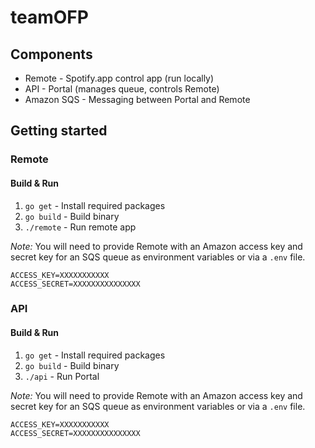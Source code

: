 # teamOFP

## Components

* Remote - Spotify.app control app (run locally)
* API - Portal (manages queue, controls Remote)
* Amazon SQS - Messaging between Portal and Remote

## Getting started

### Remote

#### Build & Run

1. `go get` - Install required packages
1. `go build` - Build binary
1. `./remote` - Run remote app

*Note:* You will need to provide Remote with an Amazon access key and secret key for an SQS queue as environment variables or via a `.env` file.
```
ACCESS_KEY=XXXXXXXXXXX
ACCESS_SECRET=XXXXXXXXXXXXXXX
```

### API

#### Build & Run

1. `go get` - Install required packages
1. `go build` - Build binary
1. `./api` - Run Portal

*Note:* You will need to provide Remote with an Amazon access key and secret key for an SQS queue as environment variables or via a `.env` file.
```
ACCESS_KEY=XXXXXXXXXXX
ACCESS_SECRET=XXXXXXXXXXXXXXX
```

